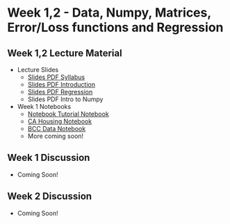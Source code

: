 # Week 1,2 - Data, Numpy, Matrices, Error/Loss functions and Regression

## Week 1,2 Lecture Material
  - Lecture Slides 
    - [Slides PDF Syllabus](https://drive.google.com/file/d/1bmYBbKIJqgB9YjW7oQdarffq9VP6gWHk/view?usp=sharing) 
    - [Slides PDF Introduction](https://drive.google.com/file/d/18pqxqHAszuTCxteYzFYsGIWfKnNbsrLW/view?usp=sharing)
    - [Slides PDF Regression](https://drive.google.com/file/d/1aC1OjxVgIUmKyj7jbHoldeh-7EO4Kgwy/view?usp=sharing)
    - Slides PDF Intro to Numpy
  - Week 1 Notebooks
    - [Notebook Tutorial Notebook](https://colab.research.google.com/drive/1NGS-A5nUNNaTo2hq-mfcIty_BHXZkbPJ?usp=sharing)
    - [CA Housing Notebook](https://colab.research.google.com/drive/1jgNKGCGIkKaBXAAfRxOAhNSO4b4B7Bo2?usp=sharing)
    - [BCC Data Notebook](https://colab.research.google.com/drive/1ksEGL7SJ_wutCIyPYx7Loe5EPdOij6dJ?usp=sharing)
    - More coming soon!
## Week 1 Discussion
  - Coming Soon!
## Week 2 Discussion
  - Coming Soon!

